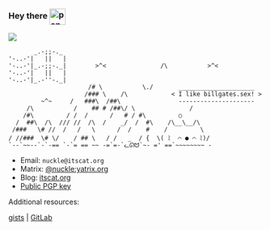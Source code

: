 ### Hey there <img width='32px' src="https://github.com/user-attachments/assets/0157f62b-e3e7-4b3c-8305-f43c14f56a3b" alt="pengue" align="center">

![](https://badgen.net/https/xmr-sable.vercel.app/api?cache=600)


```
       _.-;;-._ 
'-..-'|   ||   |    
'-..-'|_.-;;-._|        >^<               /\           >^<
'-..-'|   ||   |
'-..-'|_.-''-._|
                      /# \           \./       _____________________
                     /### \    /\            < I like billgates.sex! >
         ~^~     /   ###\  /##\                ---------------------
     /\           /    ## # /##\/ \               /
    /#\         / /  /      /   # / #\         ○
  /  ##\  /\  /// //  /\  /    _/  /  #\    /\__\__/\
 /###   \# //  /   /   \      /  /    #    /         \
/ //###  \# \/    / ## \   / /   _  / {  \( ﾐ  ⌒ ● ⌒ ﾐ)/
`--`~~--`-`-== `-`= == ~~ -=`=-`ᓚᘏᗢ`~- =' ==`~~~~~~~~ -
```


- Email: `nuckle@itscat.org`
- Matrix: [@nuckle:yatrix.org](https://matrix.to/#/@nuckle:yatrix.org)
- Blog: [itscat.org](https://itscat.org)
- [Public PGP key](https://keys.openpgp.org/vks/v1/by-fingerprint/6FA2D139363AF79D185DE1D53932F6595FC3B650)

Additional resources:

[gists](https://gist.github.com/nuckle) | [GitLab](https://gitlab.com/nuckle)

